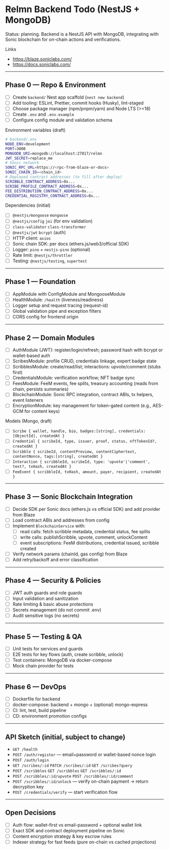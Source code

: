 # Relmn Backend Todo (NestJS + MongoDB)

Status: planning. Backend is a NestJS API with MongoDB, integrating with Sonic blockchain for on-chain actions and verifications.

Links
- https://blaze.soniclabs.com/
- https://docs.soniclabs.com/

---

## Phase 0 — Repo & Environment
- [ ] Create `backend/` Nest app scaffold (`nest new backend`)
- [ ] Add tooling: ESLint, Prettier, commit hooks (Husky), lint-staged
- [ ] Choose package manager (npm/pnpm/yarn) and Node LTS (>=18)
- [ ] Create `.env` and `.env.example`
- [ ] Configure config module and validation schema

Environment variables (draft)
```bash
# backend/.env
NODE_ENV=development
PORT=3000
MONGODB_URI=mongodb://localhost:27017/relmn
JWT_SECRET=replace_me
# Sonic network
SONIC_RPC_URL=https://<rpc-from-blaze-or-docs>
SONIC_CHAIN_ID=<chain_id>
# Deployed contract addresses (to fill after deploy)
SCRIBBLE_CONTRACT_ADDRESS=0x...
SCRIBE_PROFILE_CONTRACT_ADDRESS=0x...
FEE_DISTRIBUTION_CONTRACT_ADDRESS=0x...
CREDENTIAL_REGISTRY_CONTRACT_ADDRESS=0x...
```

Dependencies (initial)
- [ ] `@nestjs/mongoose` `mongoose`
- [ ] `@nestjs/config` `joi` (for env validation)
- [ ] `class-validator` `class-transformer`
- [ ] `@nestjs/jwt` `bcrypt` (auth)
- [ ] HTTP client: `axios`
- [ ] Sonic chain SDK: per docs (ethers.js/web3/official SDK)
- [ ] Logger: `pino` + `nestjs-pino` (optional)
- [ ] Rate limit: `@nestjs/throttler`
- [ ] Testing: `@nestjs/testing`, `supertest`

---

## Phase 1 — Foundation
- [ ] AppModule with ConfigModule and MongooseModule
- [ ] HealthModule: `/health` (liveness/readiness)
- [ ] Logger setup and request tracing (request-id)
- [ ] Global validation pipe and exception filters
- [ ] CORS config for frontend origin

---

## Phase 2 — Domain Modules
- [ ] AuthModule (JWT): register/login/refresh; password hash with bcrypt or wallet-based auth
- [ ] ScribesModule: profile CRUD, credentials linkage, expert badge state
- [ ] ScribblesModule: create/read/list; interactions: upvote/comment (stubs first)
- [ ] CredentialsModule: verification workflow; NFT badge sync
- [ ] FeesModule: FeeM events, fee splits, treasury accounting (reads from chain, persists summaries)
- [ ] BlockchainModule: Sonic RPC integration, contract ABIs, tx helpers, event listeners
- [ ] EncryptionModule: key management for token-gated content (e.g., AES-GCM for content keys)

Models (Mongo, draft)
- [ ] `Scribe { wallet, handle, bio, badges:[string], credentials:[ObjectId], createdAt }`
- [ ] `Credential { scribeId, type, issuer, proof, status, nftTokenId?, createdAt }`
- [ ] `Scribble { scribeId, contentPreview, contentCiphertext, contentNonce, tags:[string], createdAt }`
- [ ] `Interaction { scribbleId, scribeId, type: 'upvote'|'comment', text?, txHash, createdAt }`
- [ ] `FeeEvent { scribbleId, txHash, amount, payer, recipient, createdAt }`

---

## Phase 3 — Sonic Blockchain Integration
- [ ] Decide SDK per Sonic docs (ethers.js vs official SDK) and add provider from Blaze
- [ ] Load contract ABIs and addresses from config
- [ ] Implement `BlockchainService` with:
  - [ ] read calls: fetch scribble metadata, credential status, fee splits
  - [ ] write calls: publishScribble, upvote, comment, unlockContent
  - [ ] event subscriptions: FeeM distributions, credential issued, scribble created
- [ ] Verify network params (chainId, gas config) from Blaze
- [ ] Add retry/backoff and error classification

---

## Phase 4 — Security & Policies
- [ ] JWT auth guards and role guards
- [ ] Input validation and sanitization
- [ ] Rate limiting & basic abuse protections
- [ ] Secrets management (do not commit .env)
- [ ] Audit sensitive logs (no secrets)

---

## Phase 5 — Testing & QA
- [ ] Unit tests for services and guards
- [ ] E2E tests for key flows (auth, create scribble, unlock)
- [ ] Test containers: MongoDB via docker-compose
- [ ] Mock chain provider for tests

---

## Phase 6 — DevOps
- [ ] Dockerfile for backend
- [ ] docker-compose: backend + mongo + (optional) mongo-express
- [ ] CI: lint, test, build pipeline
- [ ] CD: environment promotion configs

---

## API Sketch (initial, subject to change)
- `GET /health`
- `POST /auth/register` — email+password or wallet-based nonce login
- `POST /auth/login`
- `GET /scribes/:id` `PATCH /scribes/:id` `GET /scribes?query`
- `POST /scribbles` `GET /scribbles` `GET /scribbles/:id`
- `POST /scribbles/:id/upvote` `POST /scribbles/:id/comment`
- `POST /scribbles/:id/unlock` — verify on-chain payment -> return decryption key
- `POST /credentials/verify` — start verification flow

---

## Open Decisions
- [ ] Auth flow: wallet-first vs email-password + optional wallet link
- [ ] Exact SDK and contract deployment pipeline on Sonic
- [ ] Content encryption strategy & key escrow rules
- [ ] Indexer strategy for fast feeds (pure on-chain vs cached projections)
